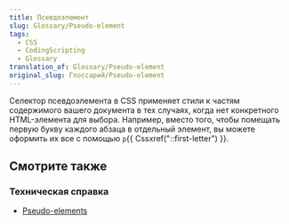 ```yaml
---
title: Псевдоэлемент
slug: Glossary/Pseudo-element
tags:
  - CSS
  - CodingScripting
  - Glossary
translation_of: Glossary/Pseudo-element
original_slug: Глоссарий/Pseudo-element
---
```


Селектор псевдоэлемента в CSS применяет стили к частям содержимого вашего документа в тех случаях, когда нет конкретного HTML-элемента для выбора. Например, вместо того, чтобы помещать первую букву каждого абзаца в отдельный элемент, вы можете оформить их все с помощью `p`{{ Cssxref("::first-letter") }}.

## Смотрите также

### Техническая справка

- [Pseudo-elements](/ru/docs/Web/CSS/Pseudo-elements)
